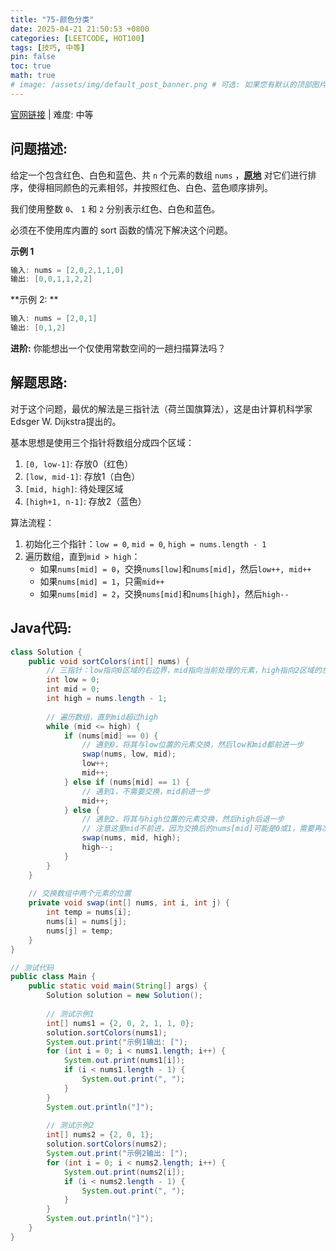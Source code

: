 ```yaml
---
title: "75-颜色分类"
date: 2025-04-21 21:50:53 +0800
categories: [LEETCODE, HOT100]
tags: [技巧, 中等]
pin: false
toc: true
math: true
# image: /assets/img/default_post_banner.png # 可选: 如果您有默认的顶部图片，取消注释并修改路径
---
```


[官网链接](https://leetcode.cn/problems/sort-colors/) \| 难度: 中等

## 问题描述: 

给定一个包含红色、白色和蓝色、共 `n` 个元素的数组 `nums` ，**[原地](https://baike.baidu.com/item/原地算法)** 对它们进行排序，使得相同颜色的元素相邻，并按照红色、白色、蓝色顺序排列。

我们使用整数 `0`、 `1` 和 `2` 分别表示红色、白色和蓝色。

必须在不使用库内置的 sort 函数的情况下解决这个问题。

**示例 1**

```java
输入: nums = [2,0,2,1,1,0]
输出: [0,0,1,1,2,2]
```

**示例 2: **

```java
输入: nums = [2,0,1]
输出: [0,1,2]
```

**进阶:** 你能想出一个仅使用常数空间的一趟扫描算法吗？

## 解题思路: 
对于这个问题，最优的解法是三指针法（荷兰国旗算法），这是由计算机科学家Edsger W. Dijkstra提出的。

基本思想是使用三个指针将数组分成四个区域：
1. `[0, low-1]`: 存放0（红色）
2. `[low, mid-1]`: 存放1（白色）
3. `[mid, high]`: 待处理区域
4. `[high+1, n-1]`: 存放2（蓝色）

算法流程：

1. 初始化三个指针：`low = 0`, `mid = 0`, `high = nums.length - 1`
2. 遍历数组，直到`mid > high`：
   - 如果`nums[mid] = 0`，交换`nums[low]`和`nums[mid]`，然后`low++, mid++`
   - 如果`nums[mid] = 1`，只需`mid++`
   - 如果`nums[mid] = 2`，交换`nums[mid]`和`nums[high]`，然后`high--`


## Java代码: 
```java
class Solution {
    public void sortColors(int[] nums) {
        // 三指针：low指向0区域的右边界，mid指向当前处理的元素，high指向2区域的左边界
        int low = 0;
        int mid = 0;
        int high = nums.length - 1;
        
        // 遍历数组，直到mid超过high
        while (mid <= high) {
            if (nums[mid] == 0) {
                // 遇到0，将其与low位置的元素交换，然后low和mid都前进一步
                swap(nums, low, mid);
                low++;
                mid++;
            } else if (nums[mid] == 1) {
                // 遇到1，不需要交换，mid前进一步
                mid++;
            } else {
                // 遇到2，将其与high位置的元素交换，然后high后退一步
                // 注意这里mid不前进，因为交换后的nums[mid]可能是0或1，需要再次处理
                swap(nums, mid, high);
                high--;
            }
        }
    }
    
    // 交换数组中两个元素的位置
    private void swap(int[] nums, int i, int j) {
        int temp = nums[i];
        nums[i] = nums[j];
        nums[j] = temp;
    }
}

// 测试代码
public class Main {
    public static void main(String[] args) {
        Solution solution = new Solution();
        
        // 测试示例1
        int[] nums1 = {2, 0, 2, 1, 1, 0};
        solution.sortColors(nums1);
        System.out.print("示例1输出: [");
        for (int i = 0; i < nums1.length; i++) {
            System.out.print(nums1[i]);
            if (i < nums1.length - 1) {
                System.out.print(", ");
            }
        }
        System.out.println("]");
        
        // 测试示例2
        int[] nums2 = {2, 0, 1};
        solution.sortColors(nums2);
        System.out.print("示例2输出: [");
        for (int i = 0; i < nums2.length; i++) {
            System.out.print(nums2[i]);
            if (i < nums2.length - 1) {
                System.out.print(", ");
            }
        }
        System.out.println("]");
    }
}
```

